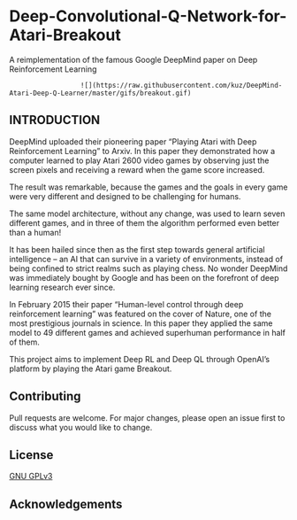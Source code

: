 # Deep-Convolutional-Q-Network-for-Atari-Breakout
A reimplementation of the famous Google DeepMind paper on Deep Reinforcement Learning

                      ![](https://raw.githubusercontent.com/kuz/DeepMind-Atari-Deep-Q-Learner/master/gifs/breakout.gif)

## INTRODUCTION

DeepMind uploaded their pioneering paper “Playing Atari with Deep Reinforcement Learning” to Arxiv. In this paper they demonstrated how a computer learned to play Atari 2600 video games by observing just the screen pixels and receiving a reward when the game score increased. 

The result was remarkable, because the games and the goals in every game were very different and designed to be challenging for humans. 

The same model architecture, without any change, was used to learn seven different games, and in three of them the algorithm performed even better than a human!

It has been hailed since then as the first step towards general artificial intelligence – an AI that can survive in a variety of environments, instead of being confined to strict realms such as playing chess. No wonder DeepMind was immediately bought by Google and has been on the forefront of deep learning research ever since.

In February 2015 their paper “Human-level control through deep reinforcement learning” was featured on the cover of Nature, one of the most prestigious journals in science. In this paper they applied the same model to 49 different games and achieved superhuman performance in half of them.

This project aims to implement Deep RL and Deep QL through OpenAI’s platform by playing the Atari game Breakout.



## Contributing
Pull requests are welcome. For major changes, please open an issue first to discuss what you would like to change.

## License
[GNU GPLv3](https://choosealicense.com/licenses/gpl-3.0/)

## Acknowledgements

